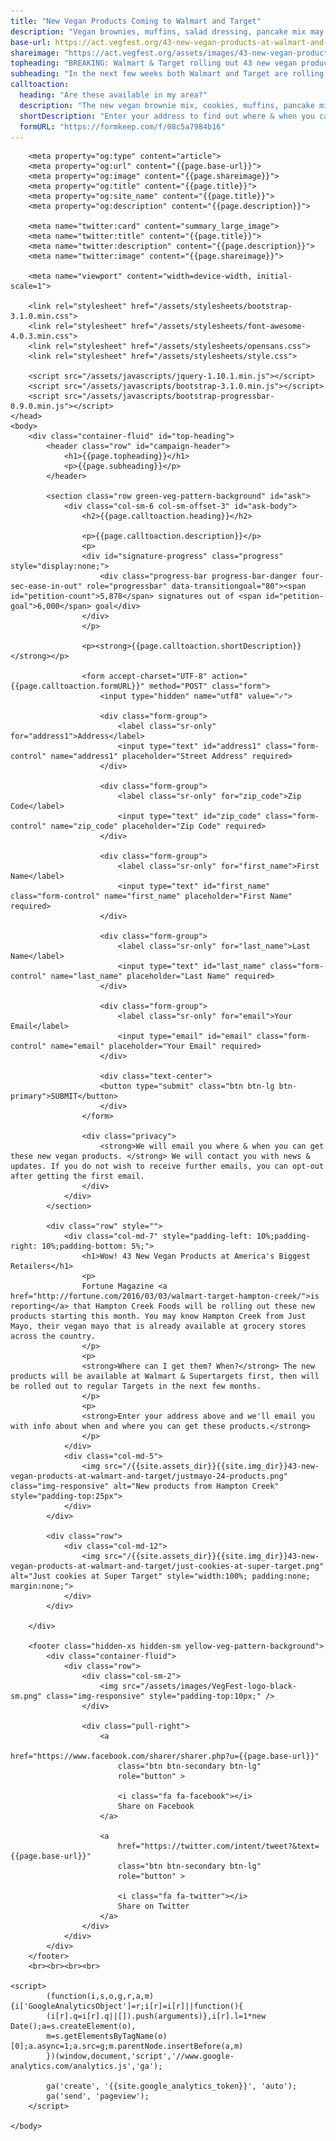 ```yaml
---
title: "New Vegan Products Coming to Walmart and Target"
description: "Vegan brownies, muffins, salad dressing, pancake mix may be coming to a Walmart or Target near you"
base-url: https://act.vegfest.org/43-new-vegan-products-at-walmart-and-target/
shareimage: "https://act.vegfest.org/assets/images/43-new-vegan-products-at-walmart-and-target/43-products-social-media-share.jpg"
topheading: "BREAKING: Walmart & Target rolling out 43 new vegan products. Find out if they are in your area"
subheading: "In the next few weeks both Walmart and Target are rolling out 43 new vegan products from Hampton Creek at stores across the country. Vegan brownies, muffins, salad dressing, cookies, pancake mix and scramble may be coming to a Walmart or Target near you."
calltoaction:
  heading: "Are these available in my area?"
  description: "The new vegan brownie mix, cookies, muffins, pancake mix and more are rolling out at Walmart & Target beginning March 19"
  shortDescription: "Enter your address to find out where & when you can get these new tasty treats"
  formURL: "https://formkeep.com/f/08c5a7984b16"
---
```


<html>
	<head>
		<title>{{page.title}}</title>

		<meta property="og:type" content="article">
		<meta property="og:url" content="{{page.base-url}}">
		<meta property="og:image" content="{{page.shareimage}}">
		<meta property="og:title" content="{{page.title}}">
		<meta property="og:site_name" content="{{page.title}}">
		<meta property="og:description" content="{{page.description}}">

		<meta name="twitter:card" content="summary_large_image">				
		<meta name="twitter:title" content="{{page.title}}">
		<meta name="twitter:description" content="{{page.description}}">
		<meta name="twitter:image" content="{{page.shareimage}}">

		<meta name="viewport" content="width=device-width, initial-scale=1">

		<link rel="stylesheet" href="/assets/stylesheets/bootstrap-3.1.0.min.css">
		<link rel="stylesheet" href="/assets/stylesheets/font-awesome-4.0.3.min.css">
		<link rel="stylesheet" href="/assets/stylesheets/opensans.css">
		<link rel="stylesheet" href="/assets/stylesheets/style.css">

		<script src="/assets/javascripts/jquery-1.10.1.min.js"></script>
		<script src="/assets/javascripts/bootstrap-3.1.0.min.js"></script>
		<script src="/assets/javascripts/bootstrap-progressbar-0.9.0.min.js"></script>
	</head>
	<body>
		<div class="container-fluid" id="top-heading">
			<header class="row" id="campaign-header">  
				<h1>{{page.topheading}}</h1>
				<p>{{page.subheading}}</p>
			</header>

			<section class="row green-veg-pattern-background" id="ask">
				<div class="col-sm-6 col-sm-offset-3" id="ask-body">
					<h2>{{page.calltoaction.heading}}</h2>					

					<p>{{page.calltoaction.description}}</p>
					<p>
					<div id="signature-progress" class="progress" style="display:none;">
					    <div class="progress-bar progress-bar-danger four-sec-ease-in-out" role="progressbar" data-transitiongoal="80"><span id="petition-count">5,878</span> signatures out of <span id="petition-goal">6,000</span> goal</div>
					</div>
					</p>

					<p><strong>{{page.calltoaction.shortDescription}}</strong></p>

					<form accept-charset="UTF-8" action="{{page.calltoaction.formURL}}" method="POST" class="form">
						<input type="hidden" name="utf8" value="✓">

						<div class="form-group">
							<label class="sr-only" for="address1">Address</label>
							<input type="text" id="address1" class="form-control" name="address1" placeholder="Street Address" required>
						</div>

						<div class="form-group">
							<label class="sr-only" for="zip_code">Zip Code</label>
							<input type="text" id="zip_code" class="form-control" name="zip_code" placeholder="Zip Code" required>
						</div>

						<div class="form-group">
							<label class="sr-only" for="first_name">First Name</label>
							<input type="text" id="first_name" class="form-control" name="first_name" placeholder="First Name" required>
						</div>

						<div class="form-group">
							<label class="sr-only" for="last_name">Last Name</label>
							<input type="text" id="last_name" class="form-control" name="last_name" placeholder="Last Name" required>
						</div>

						<div class="form-group">
							<label class="sr-only" for="email">Your Email</label>
							<input type="email" id="email" class="form-control" name="email" placeholder="Your Email" required>
						</div>

						<div class="text-center">
						<button type="submit" class="btn btn-lg btn-primary">SUBMIT</button>					
						</div>
					</form>

					<div class="privacy">
						<strong>We will email you where & when you can get these new vegan products. </strong> We will contact you with news & updates. If you do not wish to receive further emails, you can opt-out after getting the first email.
					</div>
				</div>
			</section>

			<div class="row" style="">
				<div class="col-md-7" style="padding-left: 10%;padding-right: 10%;padding-bottom: 5%;">
					<h1>Wow! 43 New Vegan Products at America's Biggest Retailers</h1>
					<p>
					Fortune Magazine <a href="http://fortune.com/2016/03/03/walmart-target-hampton-creek/">is reporting</a> that Hampton Creek Foods will be rolling out these new products starting this month. You may know Hampton Creek from Just Mayo, their vegan mayo that is already available at grocery stores across the country.
					</p>
					<p>
					<strong>Where can I get them? When?</strong> The new products will be available at Walmart & Supertargets first, then will be rolled out to regular Targets in the next few months.
					</p>
					<p>
					<strong>Enter your address above and we'll email you with info about when and where you can get these products.</strong>
					</p>
				</div>
				<div class="col-md-5">
					<img src="/{{site.assets_dir}}{{site.img_dir}}43-new-vegan-products-at-walmart-and-target/justmayo-24-products.png" class="img-responsive" alt="New products from Hampton Creek" style="padding-top:25px">
				</div>
			</div>

			<div class="row">
				<div class="col-md-12">
					<img src="/{{site.assets_dir}}{{site.img_dir}}43-new-vegan-products-at-walmart-and-target/just-cookies-at-super-target.png" alt="Just cookies at Super Target" style="width:100%; padding:none; margin:none;">
				</div>			
			</div>

		</div>

		<footer class="hidden-xs hidden-sm yellow-veg-pattern-background">
			<div class="container-fluid">
				<div class="row">
					<div class="col-sm-2">
						<img src="/assets/images/VegFest-logo-black-sm.png" class="img-responsive" style="padding-top:10px;" />
					</div>

					<div class="pull-right">
						<a
							href="https://www.facebook.com/sharer/sharer.php?u={{page.base-url}}"
							class="btn btn-secondary btn-lg"
							role="button" >

							<i class="fa fa-facebook"></i>
							Share on Facebook
						</a>

						<a
							href="https://twitter.com/intent/tweet?&text={{page.base-url}}"
							class="btn btn-secondary btn-lg"
							role="button" >

							<i class="fa fa-twitter"></i>
							Share on Twitter
						</a>
					</div>
				</div>
			</div>
		</footer>
		<br><br><br><br>

    <script>
			(function(i,s,o,g,r,a,m){i['GoogleAnalyticsObject']=r;i[r]=i[r]||function(){
			(i[r].q=i[r].q||[]).push(arguments)},i[r].l=1*new Date();a=s.createElement(o),
			m=s.getElementsByTagName(o)[0];a.async=1;a.src=g;m.parentNode.insertBefore(a,m)
			})(window,document,'script','//www.google-analytics.com/analytics.js','ga');

			ga('create', '{{site.google_analytics_token}}', 'auto');
			ga('send', 'pageview');
		</script>

	</body>
</html>
